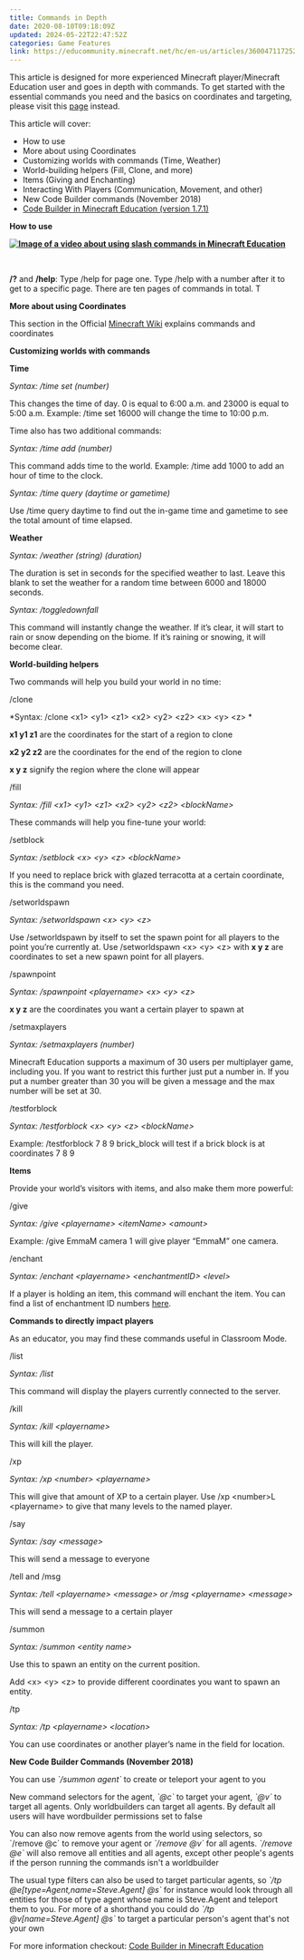 ```yaml
---
title: Commands in Depth
date: 2020-08-10T09:18:09Z
updated: 2024-05-22T22:47:52Z
categories: Game Features
link: https://educommunity.minecraft.net/hc/en-us/articles/360047117252-Commands-in-Depth
---
```


This article is designed for more experienced Minecraft player/Minecraft Education user and goes in depth with commands. To get started with the essential commands you need and the basics on coordinates and targeting, please visit this [page](../Teaching-With-Minecraft/Essential-Commands.md) instead.

This article will cover:

- How to use
- More about using Coordinates
- Customizing worlds with commands (Time, Weather)
- World-building helpers (Fill, Clone, and more)
- Items (Giving and Enchanting)
- Interacting With Players (Communication, Movement, and other)
- New Code Builder commands (November 2018)
- [Code Builder in Minecraft Education (version 1.7.1)](../Teaching-With-Minecraft/Code-Builder-in-Minecraft-Education.md)

**How to use**

[**![Image of a video about using slash commands in Minecraft Education](https://educommunity.minecraft.net/hc/article_attachments/20762198804244)**](https://youtu.be/4eVe1FzQfN4)

 

**/?** and **/help**: Type /help for page one. Type /help with a number after it to get to a specific page. There are ten pages of commands in total. T

**More about using Coordinates**

This section in the Official [Minecraft Wiki](https://minecraft.gamepedia.com/Commands#Selecting_targets_by_vertical_rotation) explains commands and coordinates

**Customizing worlds with commands**

**Time**

*Syntax: /time set (number)*

This changes the time of day. 0 is equal to 6:00 a.m. and 23000 is equal to 5:00 a.m. Example: /time set 16000 will change the time to 10:00 p.m.

Time also has two additional commands:

*Syntax: /time add (number)*

This command adds time to the world. Example: /time add 1000 to add an hour of time to the clock.

*Syntax: /time query (daytime or gametime)*

Use /time query daytime to find out the in-game time and gametime to see the total amount of time elapsed.

**Weather**

*Syntax: /weather (string) (duration)*

The duration is set in seconds for the specified weather to last. Leave this blank to set the weather for a random time between 6000 and 18000 seconds.

*Syntax: /toggledownfall*

This command will instantly change the weather. If it’s clear, it will start to rain or snow depending on the biome. If it’s raining or snowing, it will become clear.

**World-building helpers**

Two commands will help you build your world in no time:

/clone

*Syntax: /clone \<x1\> \<y1\> \<z1\> \<x2\> \<y2\> \<z2\> \<x\> \<y\> \<z\> *

**x1 y1 z1** are the coordinates for the start of a region to clone

**x2 y2 z2** are the coordinates for the end of the region to clone

**x y z** signify the region where the clone will appear

/fill

*Syntax: /fill \<x1\> \<y1\> \<z1\> \<x2\> \<y2\> \<z2\> \<blockName\>*

These commands will help you fine-tune your world:

/setblock

*Syntax: /setblock \<x\> \<y\> \<z\> \<blockName\>*

If you need to replace brick with glazed terracotta at a certain coordinate, this is the command you need.

/setworldspawn

*Syntax: /setworldspawn \<x\> \<y\> \<z\>*

Use /setworldspawn by itself to set the spawn point for all players to the point you’re currently at. Use /setworldspawn \<x\> \<y\> \<z\> with **x y z** are coordinates to set a new spawn point for all players.

/spawnpoint

*Syntax: /spawnpoint \<playername\> \<x\> \<y\> \<z\>*

**x y z** are the coordinates you want a certain player to spawn at

/setmaxplayers

*Syntax: /setmaxplayers (number)*

Minecraft Education supports a maximum of 30 users per multiplayer game, including you. If you want to restrict this further just put a number in. If you put a number greater than 30 you will be given a message and the max number will be set at 30.

/testforblock

*Syntax: /testforblock \<x\> \<y\> \<z\> \<blockName\>*

Example: /testforblock 7 8 9 brick_block will test if a brick block is at coordinates 7 8 9

**Items**

Provide your world’s visitors with items, and also make them more powerful:

/give

*Syntax: /give \<playername\> \<itemName\> \<amount\>*

Example: /give EmmaM camera 1 will give player “EmmaM” one camera.

/enchant

*Syntax: /enchant \<playername\> \<enchantmentID\> \<level\>*

If a player is holding an item, this command will enchant the item. You can find a list of enchantment ID numbers [here](https://minecraft.gamepedia.com/Enchanting).

**Commands to directly impact players**

As an educator, you may find these commands useful in Classroom Mode.

/list

*Syntax: /list*

This command will display the players currently connected to the server.

/kill

*Syntax: /kill \<playername\>*

This will kill the player.

/xp

*Syntax: /xp \<number\> \<playername\>*

This will give that amount of XP to a certain player. Use /xp \<number\>L \<playername\> to give that many levels to the named player.

/say

*Syntax: /say \<message\>*

This will send a message to everyone

/tell and /msg

*Syntax: /tell \<playername\> \<message\> or /msg \<playername\> \<message\>*

This will send a message to a certain player

/summon

*Syntax: /summon \<entity name\>*

Use this to spawn an entity on the current position.

Add \<x\> \<y\> \<z\> to provide different coordinates you want to spawn an entity.

/tp

*Syntax: /tp \<playername\> \<location\>*

You can use coordinates or another player’s name in the field for location.

**New Code Builder Commands (November 2018)**

You can use *\`/summon agent\`* to create or teleport your agent to you

New command selectors for the agent, *\`@c\`* to target your agent, *\`@v\`* to target all agents. Only worldbuilders can target all agents. By default all users will have wordbuilder permissions set to false

You can also now remove agents from the world using selectors, so \`/remove @c\` to remove your agent or *\`/remove @v\`* for all agents. *\`/remove @e\`* will also remove all entities and all agents, except other people's agents if the person running the commands isn't a worldbuilder

The usual type filters can also be used to target particular agents, so *\`/tp @e\[type=Agent,name=Steve.Agent\] @s\`* for instance would look through all entities for those of type agent whose name is Steve.Agent and teleport them to you. For more of a shorthand you could do *\`/tp @v\[name=Steve.Agent\] @s\`* to target a particular person's agent that's not your own

For more information checkout: [Code Builder in Minecraft Education](../Teaching-With-Minecraft/Code-Builder-in-Minecraft-Education.md)
